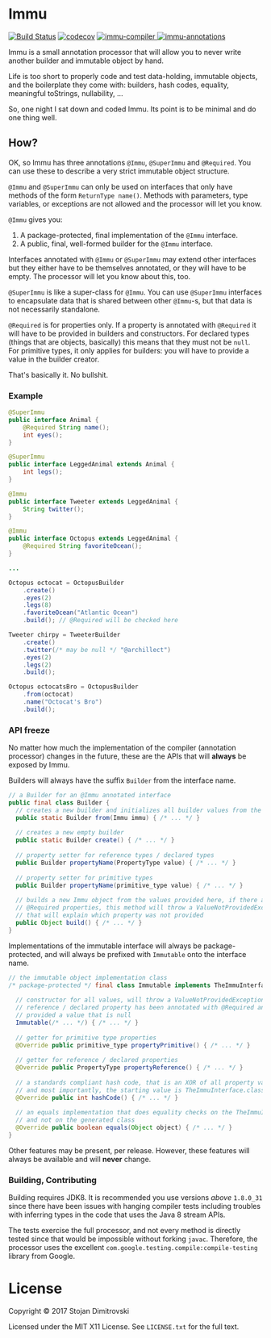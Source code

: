 # Immu

[![Build Status](https://travis-ci.org/hf/immu.svg?branch=master)](https://travis-ci.org/hf/immu) [![codecov](https://codecov.io/gh/hf/immu/branch/master/graph/badge.svg)](https://codecov.io/gh/hf/immu)
[ ![immu-compiler](https://api.bintray.com/packages/stojan/java/immu-compiler/images/download.svg) ](https://bintray.com/stojan/java/immu-compiler/_latestVersion) [ ![immu-annotations](https://api.bintray.com/packages/stojan/java/immu-annotations/images/download.svg) ](https://bintray.com/stojan/java/immu-annotations/_latestVersion)

Immu is a small annotation processor that will allow you to never write
another builder and immutable object by hand.

Life is too short to properly code and test data-holding, immutable objects,
and the boilerplate they come with: builders, hash codes, equality, meaningful
toStrings, nullability, ...

So, one night I sat down and coded Immu. Its point is to be minimal and do
one thing well.

## How?

OK, so Immu has three annotations `@Immu`, `@SuperImmu` and `@Required`. You
can use these to describe a very strict immutable object structure.

`@Immu` and `@SuperImmu` can only be used on interfaces that only have methods
of the form `ReturnType name()`. Methods with parameters, type variables,
or exceptions are not allowed and the processor will let you know.

`@Immu` gives you:

 1. A package-protected, final implementation of the `@Immu` interface.
 2. A public, final, well-formed builder for the `@Immu` interface.

Interfaces annotated with `@Immu` or `@SuperImmu` may extend other interfaces
but they either have to be themselves annotated, or they will have to be
empty. The processor will let you know about this, too.

`@SuperImmu` is like a super-class for `@Immu`. You can use `@SuperImmu`
interfaces to encapsulate data that is shared between other `@Immu`-s, but
that data is not necessarily standalone.

`@Required` is for properties only. If a property is annotated with
`@Required` it will have to be provided in builders and constructors. For
declared types (things that are objects, basically) this means that they
must not be `null`. For primitive types, it only applies for builders:
you will have to provide a value in the builder creator.

That's basically it. No bullshit.

### Example

```java
@SuperImmu
public interface Animal {
    @Required String name();
    int eyes();
}

@SuperImmu
public interface LeggedAnimal extends Animal {
    int legs();
}

@Immu
public interface Tweeter extends LeggedAnimal {
    String twitter();
}

@Immu
public interface Octopus extends LeggedAnimal {
    @Required String favoriteOcean();
}

...

Octopus octocat = OctopusBuilder
    .create()
    .eyes(2)
    .legs(8)
    .favoriteOcean("Atlantic Ocean")
    .build(); // @Required will be checked here

Tweeter chirpy = TweeterBuilder
    .create()
    .twitter(/* may be null */ "@archillect")
    .eyes(2)
    .legs(2)
    .build();

Octopus octocatsBro = OctopusBuilder
    .from(octocat)
    .name("Octocat's Bro")
    .build();
```

### API freeze

No matter how much the implementation of the compiler (annotation processor) 
changes in the future, these are the APIs that will **always** be exposed by 
Immu.

Builders will always have the suffix `Builder` from the interface name.

```java
// a Builder for an @Immu annotated interface
public final class Builder {
  // creates a new builder and initializes all builder values from the provided immu
  public static Builder from(Immu immu) { /* ... */ }
  
  // creates a new empty builder
  public static Builder create() { /* ... */ }
  
  // property setter for reference types / declared types
  public Builder propertyName(PropertyType value) { /* ... */ }
  
  // property setter for primitive types
  public Builder propertyName(primitive_type value) { /* ... */ }
  
  // builds a new Immu object from the values provided here, if there are any
  // @Required properties, this method will throw a ValueNotProvidedException
  // that will explain which property was not provided
  public Object build() { /* ... */ }
}
```

Implementations of the immutable interface will always be package-protected,
and will always be prefixed with `Immutable` onto the interface name.

```java
// the immutable object implementation class
/* package-protected */ final class Immutable implements TheImmuInterface {
  
  // constructor for all values, will throw a ValueNotProvidedException if a
  // reference / declared property has been annotated with @Required and was
  // provided a value that is null
  Immutable(/* ... */) { /* ... */ }
  
  // getter for primitive type properties
  @Override public primitive_type propertyPrimitive() { /* ... */ }
  
  // getter for reference / declared properties
  @Override public PropertyType propertyReference() { /* ... */ }
  
  // a standards compliant hash code, that is an XOR of all property values
  // and most importantly, the starting value is TheImmuInterface.class.hashCode()
  @Override public int hashCode() { /* ... */ }
  
  // an equals implementation that does equality checks on the TheImmuInterface, 
  // and not on the generated class
  @Override public boolean equals(Object object) { /* ... */ }
}
```

Other features may be present, per release. However, these features will always
be available and will **never** change. 

### Building, Contributing

Building requires JDK8. It is recommended you use versions *above* 
`1.8.0_31` since there have been issues with hanging compiler tests including
troubles with inferring types in the code that uses the Java 8 stream APIs.

The tests exercise the full processor, and not every method is directly tested 
since that would be impossible without forking `javac`. Therefore, the 
processor uses the excellent `com.google.testing.compile:compile-testing` 
library from Google.

# License

Copyright &copy; 2017 Stojan Dimitrovski

Licensed under the MIT X11 License. See `LICENSE.txt` for the full text.
